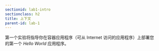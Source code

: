 ```yaml
---
sectionid: lab1-intro
sectionclass: h2
title: 上下文
parent-id: lab-1
---
```

第一个实验将指导你在容器应用程序（可从 Internet 访问的应用程序）上部署您的第一个  *Hello World* 应用程序。
